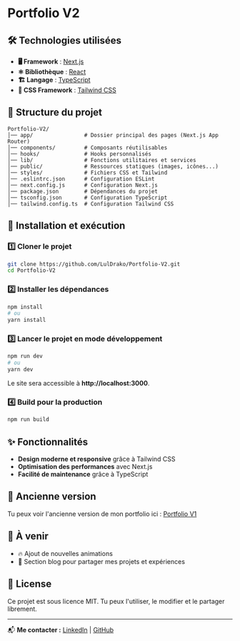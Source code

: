 # Portfolio V2

## 🛠️ Technologies utilisées

- **🖥️ Framework** : [Next.js](https://nextjs.org/)
- **⚛️ Bibliothèque** : [React](https://react.dev/)
- **🏗️ Langage** : [TypeScript](https://www.typescriptlang.org/)
- **🎨 CSS Framework** : [Tailwind CSS](https://tailwindcss.com/)

## 📂 Structure du projet

```
Portfolio-V2/
│── app/                # Dossier principal des pages (Next.js App Router)
│── components/         # Composants réutilisables
│── hooks/              # Hooks personnalisés
│── lib/                # Fonctions utilitaires et services
│── public/             # Ressources statiques (images, icônes...)
│── styles/             # Fichiers CSS et Tailwind
│── .eslintrc.json      # Configuration ESLint
│── next.config.js      # Configuration Next.js
│── package.json        # Dépendances du projet
│── tsconfig.json       # Configuration TypeScript
│── tailwind.config.ts  # Configuration Tailwind CSS
```

## 🚀 Installation et exécution

### 1️⃣ Cloner le projet
```bash
git clone https://github.com/LulDrako/Portfolio-V2.git
cd Portfolio-V2
```

### 2️⃣ Installer les dépendances
```bash
npm install
# ou
yarn install
```

### 3️⃣ Lancer le projet en mode développement
```bash
npm run dev
# ou
yarn dev
```
Le site sera accessible à **http://localhost:3000**.

### 4️⃣ Build pour la production
```bash
npm run build
```

## ✨ Fonctionnalités
- **Design moderne et responsive** grâce à Tailwind CSS
- **Optimisation des performances** avec Next.js
- **Facilité de maintenance** grâce à TypeScript

## 🔄 Ancienne version
Tu peux voir l'ancienne version de mon portfolio ici : [Portfolio V1](https://luldrako.vercel.app/)

## 📌 À venir
- 🔥 Ajout de nouvelles animations
- 📝 Section blog pour partager mes projets et expériences

## 📝 License
Ce projet est sous licence MIT. Tu peux l'utiliser, le modifier et le partager librement.

---

📬 **Me contacter :** [LinkedIn](https://www.linkedin.com/in/luldrako) | [GitHub](https://github.com/LulDrako)
